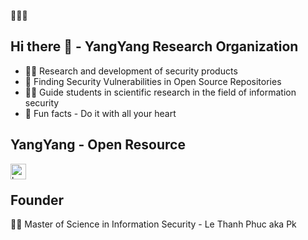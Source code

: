 🚀🚀🚀

## Hi there 👋 - YangYang Research Organization

- 🙋‍♀️ Research and development of security products
- 🌈 Finding Security Vulnerabilities in Open Source Repositories
- 👩‍💻 Guide students in scientific research in the field of information security
- 🍿 Fun facts - Do it with all your heart

## YangYang - Open Resource

[<img align="left" alt="huggingface" width="25px" src="https://huggingface.co/datasets/huggingface/brand-assets/resolve/main/hf-logo.svg" />][huggingface]

</br>

## Founder

👨‍💻  Master of Science in Information Security - Le Thanh Phuc aka Pk

[huggingface]: https://huggingface.co/YangYang-Research
